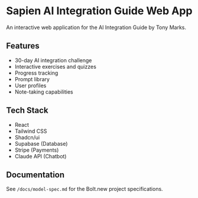 # Sapien AI Integration Guide Web App

An interactive web application for the AI Integration Guide by Tony Marks.

## Features
- 30-day AI integration challenge
- Interactive exercises and quizzes
- Progress tracking
- Prompt library
- User profiles
- Note-taking capabilities

## Tech Stack
- React
- Tailwind CSS
- Shadcn/ui
- Supabase (Database)
- Stripe (Payments)
- Claude API (Chatbot)

## Documentation
See `/docs/model-spec.md` for the Bolt.new project specifications.
